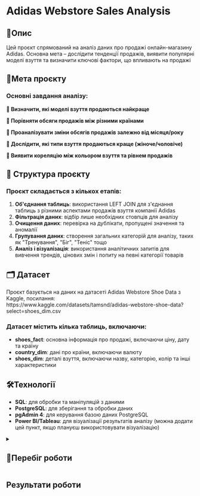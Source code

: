 # Adidas Webstore Sales Analysis

<h2>📌Опис</h2>
Цей проєкт спрямований на аналіз даних про продажі онлайн-магазину Adidas. Основна мета – дослідити тенденції продажів, виявити популярні моделі взуття та визначити ключові фактори, що впливають на продажі

<h2>🎯Мета проєкту</h2>

<h3>Основні завдання аналізу:</h3>

**🔹 Визначити, які моделі взуття продаються найкраще**  

**🔹 Порівняти обсяги продажів між різними країнами**  

**🔹 Проаналізувати зміни обсягів продажів залежно від місяця/року**  

**🔹 Дослідити, які типи взуття продаються краще (жіноче/чоловіче)**  

**🔹 Виявити кореляцію між кольором взуття та рівнем продажів**  

<h2>📂 Структура проєкту</h2>
<h3>Проєкт складається з кількох етапів:</h3>

1. **Об'єднання таблиць**: використання LEFT JOIN для з'єднання таблиць з різними аспектами продажів взуття компанії Adidas
2. **Фільтрація даних**: відбір лише необхідних стовпців для аналізу
3. **Очищення даних**: перевірка на дублікати, пропущені значення та аномалії
4. **Групування даних**: створення загальних категорій для аналізу, таких як "Тренування", "Біг", "Теніс" тощо
5. **Аналіз і візуалізація**: використання аналітичних запитів для вивчення трендів, цінових змін і попиту на певні категорії товарів

<h2>🗂 Датасет</h2>
Проєкт базується на даних на датасеті Adidas Webstore Shoe Data з Kaggle, посилання: <br>
https://www.kaggle.com/datasets/tamsnd/adidas-webstore-shoe-data?select=shoes_dim.csv <br>

<h3>Датасет містить кілька таблиць, включаючи:</h3>

- **shoes_fact**: основна інформація про продажі, включаючи ціну, дату та країну
- **country_dim**: дані про країни, включаючи валюту
- **shoes_dim**: деталі взуття, включаючи назву, категорію, колір та інші характеристики

<h2>🛠Технології</h2> 

- **SQL**: для обробки та маніпуляцій з даними
- **PostgreSQL**: для зберігання та обробки даних
- **pgAdmin 4**: для керування базою даних PostgreSQL
- **Power BI/Tableau**: для візуалізації результатів аналізу (можна додати цей пункт, якщо плануєш використовувати візуалізацію)

<details>
  <summary><h2>🚀Перебіг роботи</h2></summary>

  **1. Об'єднання таблиць**<br>  
   На першому етапі я об'єднала три таблиці з різними аспектами продажу, використовуючи SQL-запити з **LEFT JOIN**. Це дозволило зібрати всі необхідні дані в одному запиті для подальшого аналізу.

```sql
    SELECT * 
    FROM shoes_fact
    LEFT JOIN country_dim USING (country_code)
    LEFT JOIN shoes_dim USING (id);
```

 **2. Використання Common Table Expression (CTE)**<br>  
Для зручності і ефективності я обгорнула попередній запит в Common Table Expression (CTE). Це домогло оптимізувати процес отримання потрібних даних з бази данних.

```sql
    WITH common_table AS (
        SELECT * 
        FROM shoes_fact
        LEFT JOIN country_dim USING (country_code)
        LEFT JOIN shoes_dim USING (id)
    )
    SELECT * 
    FROM common_table;
```

**3. Фільтрація необхідних стовпців для аналізу**<br>  
Щоб зробити запит більш ефективним і зручним, я розвинула попередній запит з метою збереження лише тих стовпців, які потрібні для подальшого аналізу продажів. Це дозволяє зберегти лише релевантні дані, виключивши непотрібні стовпці, такі як: **image_url**, **x**, **size**, **shoe_metric**, **availability**, **sub_color1**, **sub_color2**. Ось як виглядає оновлений SQL-запит:

```sql
WITH filtered_common_table AS (
    SELECT shoes_fact.id
          ,shoes_fact.country_code
          ,shoes_fact.price
          ,shoes_fact.category
          ,shoes_fact.date
          ,country_dim.currency
          ,shoes_dim.name
          ,shoes_dim.best_for_wear
          ,shoes_dim.gender
          ,shoes_dim.dominant_color
    FROM shoes_fact 
    LEFT JOIN country_dim USING (country_code)
    LEFT JOIN shoes_dim USING (id)
)
SELECT * 
FROM filtered_common_table;
```


**4. Очищення даних: перевірка на дублікати, пропущені значення та аномалії**<br>
Для покращення якості даних я оновила попередній CTE-запит, додавши кілька важливих етапів очистки даних. Моя мета — виключити дублікати та рядки з пропущеними значеннями.

- **Запобігання дублікатам:** Я використала INNER JOIN, щоб об'єднати таблиці таким чином, щоб дані містили тільки ті записи, які точно мають відповідні значення у всіх таблицях. Це дозволяє уникнути дублювання інформації.

- **Фільтрація порожніх значень**: Застосувала умови в WHERE-клаузі, щоб видалити всі рядки, де хоча б одне значення є порожнім (NULL). Це важливо, оскільки наявність пропущених даних може вплинути на точність аналізу.

- **Аномалії**:
Під час перевірки на наявність аномалій у даних я не виявивила жодних суттєвих відхилень або некоректних значень.
<br>Оновлений SQL-запит:
```sql
WITH filtered_common_table AS (
    SELECT DISTINCT 
        shoes_fact.id
        ,shoes_dim.name
        ,shoes_fact.price
        ,country_dim.currency
        ,shoes_fact.country_code
        ,shoes_fact.date
        ,shoes_fact.category
        ,shoes_dim.best_for_wear AS activity_type
        ,shoes_dim.gender
        ,shoes_dim.dominant_color
    FROM shoes_fact
    INNER JOIN country_dim
        ON shoes_fact.country_code = country_dim.country_code
    INNER JOIN shoes_dim
        ON shoes_fact.id = shoes_dim.id
    WHERE 
        shoes_fact.id IS NOT NULL
        AND shoes_dim.name IS NOT NULL
        AND shoes_fact.price IS NOT NULL
        AND country_dim.currency IS NOT NULL
        AND shoes_fact.country_code IS NOT NULL
        AND shoes_fact.date IS NOT NULL
        AND shoes_fact.category IS NOT NULL
        AND shoes_dim.best_for_wear IS NOT NULL
        AND shoes_dim.gender IS NOT NULL
        AND shoes_dim.dominant_color IS NOT NULL
)

SELECT *
FROM filtered_common_table;
```

**5. Перейменування стовпця**<br>
Щоб зробити дані зрозумілішими, я вирішила перейменувати стовпець best_for_wear на use_purpose. Це дозволило краще відобразити значення цього стовпця, адже **use_purpose** чіткіше показує мету використання взуття, ніж попередня назва.
```sql
ALTER TABLE shoes_dim
RENAME COLUMN best_for_wear TO use_purpose;
```

**6. Групування параметрів**<br>
Для того, щоб полегшити аналіз і краще організувати дані, я вирішив згрупувати різні параметри з категорії best_for_wear у більш загальні групи. Для цього я створив новий стовпець purpose_category, де кожен параметр було перерозподілено на основі його призначення. Замість конкретних значень для кожної пари, я об'єднав їх у такі більш загальні категорії:
Для простоти розуміння з вирішив згрупувати параметри з use_purpose у більш загальні групи. Спочатку для цього створив окремий стовпчик під назвою purpose_category: 
```sql
ALTER TABLE shoes_dim
ADD COLUMN purpose_category VARCHAR(255);
```
Потім згрупував усі значення у більш загальні категорії ось так:
```sql
UPDATE shoes_dim
SET category = 'Training and Fitness'
WHERE best_for_wear IN ('Train', 'Strength', 'HIIT', 'Workout', 'Accuracy', 'Speed', 'Staying Cool', 'Staying Warm');

UPDATE shoes_dim
SET category = 'Running'
WHERE best_for_wear IN ('Run', 'Long Distance', 'Trail Run', 'Marathon');

UPDATE shoes_dim
SET category = 'Tennis and Racquet Sports'
WHERE best_for_wear IN ('Padel Tennis', 'Pickleball', 'On-Court', 'Off-Court');

UPDATE shoes_dim
SET category = 'Mountain Sports'
WHERE best_for_wear IN ('Skiing', 'Hiking & Trekking', 'Trekking', 'Day Hiking', 'All Mountain');

UPDATE shoes_dim
SET category = 'Cycling Activities'
WHERE best_for_wear IN ('Race', 'Racing', 'Flat Pedal', 'All-rounder', 'Speed');

UPDATE shoes_dim
SET category = 'Urban Conditions'
WHERE best_for_wear IN ('City', 'Stadium', 'Inside', 'Cage');

UPDATE shoes_dim
SET category = 'Outdoor / Nature'
WHERE best_for_wear IN ('Outside', 'Natural', 'Terrain', 'Dirt / Casual', 'Rugged Terrain', 'Everyday', 'Walking');

UPDATE shoes_dim
SET category = 'Triathlon'
WHERE best_for_wear = 'Triathlon';

UPDATE shoes_dim
SET category = 'Speed and Dynamics'
WHERE best_for_wear = 'Fast';

UPDATE shoes_dim
SET category = 'General'
WHERE best_for_wear IN ('Comfort', 'Agility', 'Gravity', 'Stability', 'Control', 'Neutral', 'Accuracy');
```
**4.**<br>
**4.**<br>

</details>

<h2>Результати роботи</h2>

